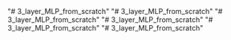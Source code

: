 "# 3_layer_MLP_from_scratch" 
"# 3_layer_MLP_from_scratch" 
"# 3_layer_MLP_from_scratch" 
"# 3_layer_MLP_from_scratch" 
"# 3_layer_MLP_from_scratch" 
"# 3_layer_MLP_from_scratch" 
